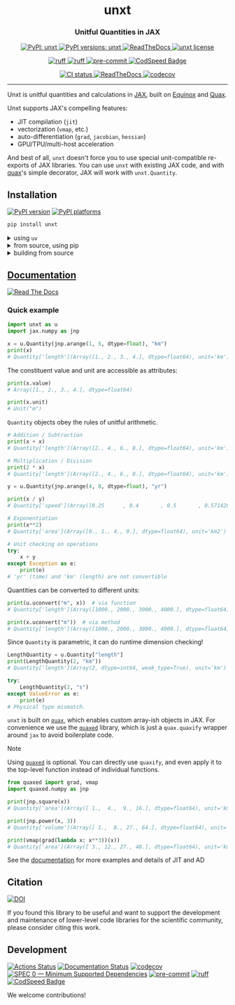 <h1 align='center'> unxt </h1>
<h3 align="center">Unitful Quantities in JAX</h3>

<p align="center">
    <a href="https://pypi.org/project/unxt/"> <img alt="PyPI: unxt" src="https://img.shields.io/pypi/v/unxt?style=flat" /> </a>
    <a href="https://pypi.org/project/unxt/"> <img alt="PyPI versions: unxt" src="https://img.shields.io/pypi/pyversions/unxt" /> </a>
    <a href="https://unxt.readthedocs.io/en/"> <img alt="ReadTheDocs" src="https://img.shields.io/badge/read_docs-here-orange" /> </a>
    <a href="https://pypi.org/project/unxt/"> <img alt="unxt license" src="https://img.shields.io/github/license/GalacticDynamics/unxt" /> </a>
</p>
<p align="center">
    <a href="https://scientific-python.org/specs/spec-0000/"> <img alt="ruff" src="https://img.shields.io/badge/SPEC-0-green?labelColor=%23004811&color=%235CA038" /> </a>
    <a href="https://docs.astral.sh/ruff/"> <img alt="ruff" src="https://img.shields.io/endpoint?url=https://raw.githubusercontent.com/charliermarsh/ruff/main/assets/badge/v2.json" /> </a>
    <a href="https://pre-commit.com"> <img alt="pre-commit" src="https://img.shields.io/badge/pre--commit-enabled-brightgreen?logo=pre-commit" /> </a>
    <a href="https://codspeed.io/GalacticDynamics/unxt"><img src="https://img.shields.io/endpoint?url=https://codspeed.io/badge.json" alt="CodSpeed Badge"/></a>
</p>
<p align="center">
    <a href="https://github.com/GalacticDynamics/unxt/actions"> <img alt="CI status" src="https://github.com/GalacticDynamics/unxt/actions/workflows/ci.yml/badge.svg?branch=main" /> </a>
    <a href="https://unxt.readthedocs.io/en/"> <img alt="ReadTheDocs" src="https://readthedocs.org/projects/unxt/badge/?version=latest" /> </a>
    <a href="https://codecov.io/gh/GalacticDynamics/unxt"> <img alt="codecov" src="https://codecov.io/gh/GalacticDynamics/unxt/graph/badge.svg" /> </a>
</p>

---

Unxt is unitful quantities and calculations in [JAX][jax], built on
[Equinox][equinox] and [Quax][quax].

Unxt supports JAX's compelling features:

- JIT compilation (`jit`)
- vectorization (`vmap`, etc.)
- auto-differentiation (`grad`, `jacobian`, `hessian`)
- GPU/TPU/multi-host acceleration

And best of all, `unxt` doesn't force you to use special unit-compatible
re-exports of JAX libraries. You can use `unxt` with existing JAX code, and with
[quax][quax]'s simple decorator, JAX will work with `unxt.Quantity`.

## Installation

[![PyPI version][pypi-version]][pypi-link]
[![PyPI platforms][pypi-platforms]][pypi-link]

```bash
pip install unxt
```

<details>
  <summary>using <code>uv</code></summary>

```bash
uv add unxt
```

</details>
<details>
  <summary>from source, using pip</summary>

```bash
pip install git+https://https://github.com/GalacticDynamics/unxt.git
```

</details>
<details>
  <summary>building from source</summary>

```bash
cd /path/to/parent
git clone https://https://github.com/GalacticDynamics/unxt.git
cd unxt
pip install -e .  # editable mode
```

</details>

## [Documentation][rtd-link]

[![Read The Docs](https://img.shields.io/badge/read_docs-here-orange)](https://unxt.readthedocs.io/en/)

### Quick example

```python
import unxt as u
import jax.numpy as jnp

x = u.Quantity(jnp.arange(1, 5, dtype=float), "km")
print(x)
# Quantity['length'](Array([1., 2., 3., 4.], dtype=float64), unit='km')
```

The constituent value and unit are accessible as attributes:

```python
print(x.value)
# Array([1., 2., 3., 4.], dtype=float64)

print(x.unit)
# Unit("m")
```

`Quantity` objects obey the rules of unitful arithmetic.

```python
# Addition / Subtraction
print(x + x)
# Quantity['length'](Array([2., 4., 6., 8.], dtype=float64), unit='km')

# Multiplication / Division
print(2 * x)
# Quantity['length'](Array([2., 4., 6., 8.], dtype=float64), unit='km')

y = u.Quantity(jnp.arange(4, 8, dtype=float), "yr")

print(x / y)
# Quantity['speed'](Array([0.25      , 0.4       , 0.5       , 0.57142857], dtype=float64), unit='km / yr')

# Exponentiation
print(x**2)
# Quantity['area'](Array([0., 1., 4., 9.], dtype=float64), unit='km2')

# Unit checking on operations
try:
    x + y
except Exception as e:
    print(e)
# 'yr' (time) and 'km' (length) are not convertible
```

Quantities can be converted to different units:

```python
print(u.uconvert("m", x))  # via function
# Quantity['length'](Array([1000., 2000., 3000., 4000.], dtype=float64), unit='m')

print(x.uconvert("m"))  # via method
# Quantity['length'](Array([1000., 2000., 3000., 4000.], dtype=float64), unit='m')
```

Since `Quantity` is parametric, it can do runtime dimension checking!

```python
LengthQuantity = u.Quantity["length"]
print(LengthQuantity(2, "km"))
# Quantity['length'](Array(2, dtype=int64, weak_type=True), unit='km')

try:
    LengthQuantity(2, "s")
except ValueError as e:
    print(e)
# Physical type mismatch.
```

`unxt` is built on [`quax`][quax], which enables custom array-ish objects in
JAX. For convenience we use the [`quaxed`][quaxed] library, which is just a
`quax.quaxify` wrapper around `jax` to avoid boilerplate code.

> [!NOTE]
>
> Using [`quaxed`][quaxed] is optional. You can directly use `quaxify`, and even
> apply it to the top-level function instead of individual functions.

```python
from quaxed import grad, vmap
import quaxed.numpy as jnp

print(jnp.square(x))
# Quantity['area'](Array([ 1.,  4.,  9., 16.], dtype=float64), unit='km2')

print(jnp.power(x, 3))
# Quantity['volume'](Array([ 1.,  8., 27., 64.], dtype=float64), unit='km3')

print(vmap(grad(lambda x: x**3))(x))
# Quantity['area'](Array([ 3., 12., 27., 48.], dtype=float64), unit='km2')
```

See the [documentation][rtd-link] for more examples and details of JIT and AD

## Citation

[![DOI][zenodo-badge]][zenodo-link]

If you found this library to be useful and want to support the development and
maintenance of lower-level code libraries for the scientific community, please
consider citing this work.

## Development

[![Actions Status][actions-badge]][actions-link]
[![Documentation Status][rtd-badge]][rtd-link]
[![codecov][codecov-badge]][codecov-link]
[![SPEC 0 — Minimum Supported Dependencies][spec0-badge]][spec0-link]
[![pre-commit][pre-commit-badge]][pre-commit-link]
[![ruff][ruff-badge]][ruff-link]
[![CodSpeed Badge](https://img.shields.io/endpoint?url=https://codspeed.io/badge.json)](https://codspeed.io/GalacticDynamics/unxt)

We welcome contributions!

<!-- prettier-ignore-start -->
[equinox]: https://docs.kidger.site/equinox/
[jax]: https://jax.readthedocs.io/en/latest/
[quax]: https://github.com/patrick-kidger/quax
[quaxed]: https://github.com/GalacticDynamics/quaxed

[actions-badge]:            https://github.com/GalacticDynamics/unxt/actions/workflows/ci.yml/badge.svg?branch=main
[actions-link]:             https://github.com/GalacticDynamics/unxt/actions
[codecov-badge]:            https://codecov.io/gh/GalacticDynamics/unxt/graph/badge.svg
[codecov-link]:             https://codecov.io/gh/GalacticDynamics/unxt
[pre-commit-badge]:         https://img.shields.io/badge/pre--commit-enabled-brightgreen?logo=pre-commit
[pre-commit-link]:          https://pre-commit.com
[pypi-link]:                https://pypi.org/project/unxt/
[pypi-platforms]:           https://img.shields.io/pypi/pyversions/unxt
[pypi-version]:             https://img.shields.io/pypi/v/unxt
[rtd-badge]:                https://readthedocs.org/projects/unxt/badge/?version=latest
[rtd-link]:                 https://unxt.readthedocs.io/en/
[ruff-badge]:               https://img.shields.io/endpoint?url=https://raw.githubusercontent.com/charliermarsh/ruff/main/assets/badge/v2.json
[ruff-link]:                https://docs.astral.sh/ruff/
[spec0-badge]:              https://img.shields.io/badge/SPEC-0-green?labelColor=%23004811&color=%235CA038
[spec0-link]:               https://scientific-python.org/specs/spec-0000/
[zenodo-badge]:             https://zenodo.org/badge/734877295.svg
[zenodo-link]:              https://zenodo.org/doi/10.5281/zenodo.10850455

<!-- prettier-ignore-end -->
